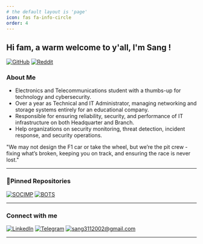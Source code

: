 ```yaml
---
# the default layout is 'page'
icon: fas fa-info-circle
order: 4
---
```

## Hi fam, a warm welcome to y'all, I'm Sang !
[![GitHub](https://img.shields.io/badge/github-%23100000.svg?&style=for-the-badge&logo=github&logoColor=white)](https://github.com/phamthanhsang-cs)
[![Reddit](https://img.shields.io/badge/reddit-%23FF4500.svg?&style=for-the-badge&logo=reddit&logoColor=white)](https://www.reddit.com/user/Wooden-Lab6963/)

### About Me
- Electronics and Telecommunications student with a thumbs-up for technology and cybersecurity.
- Over a year as Technical and IT Administrator, managing networking and storage systems entirely for an educational company.
- Responsible for ensuring reliability, security, and performance of IT infrastructure on both Headquarter and Branch.
- Help organizations on security monitoring, threat detection, incident response, and security operations.

"We may not design the F1 car or take the wheel, but we’re the pit crew - fixing what’s broken, keeping you on track, and ensuring the race is never lost."

---

### 📌Pinned Repositories
[![SOCIMP](https://github-readme-stats.vercel.app/api/pin/?username=phamthanhsang-cs&repo=SOC-in-my-Pocket&title_color=ffffff&icon_color=ffffff&text_color=ffffff&bg_color=002894)](https://github.com/phamthanhsang-cs/SOC-in-my-Pocket)
[![BOTS](https://github-readme-stats.vercel.app/api/pin/?username=phamthanhsang-cs&repo=Boss-of-the-SOC&title_color=ffffff&icon_color=ffffff&text_color=ffffff&bg_color=002894)](https://github.com/phamthanhsang-cs/Boss-of-the-SOC)

---

### Connect with me
[![LinkedIn](https://img.shields.io/badge/linkedin-%230077B5.svg?&style=for-the-badge&logo=linkedin&logoColor=white)](https://www.linkedin.com/in/phamthanhsang0311/)
[![Telegram](https://img.shields.io/badge/-Telegram-2CA5E0?style=for-the-badge&logo=telegram&logoColor=white)](https://t.me/sangpham0311)
[![sang3112002@gmail.com](https://img.shields.io/badge/-sang3112002@gmail.com-D14836?style=for-the-badge&logo=gmail&logoColor=white)](mailto:sang3112002@gmail.com)

-----



